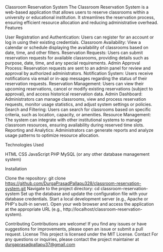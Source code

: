 Classroom Reservation System
The Classroom Reservation System is a web-based application that allows users to reserve classrooms within a university or educational institution. It streamlines the reservation process, ensuring efficient resource allocation and reducing administrative overhead.
Features

User Registration and Authentication: Users can register for an account or log in using their existing credentials.
Classroom Availability: View a calendar or schedule displaying the availability of classrooms based on date, time, and other filters.
Reservation Requests: Users can submit reservation requests for available classrooms, providing details such as purpose, date, time, and any special requirements.
Admin Approval Process: Reservation requests are sent to an admin panel for review and approval by authorized administrators.
Notification System: Users receive notifications via email or in-app messages regarding the status of their reservation requests.
Reservation Management: Users can view their upcoming reservations, cancel or modify existing reservations (subject to approval), and access historical reservation data.
Admin Dashboard: Administrators can manage classrooms, view and process reservation requests, monitor usage statistics, and adjust system settings or policies.
Search and Filtering: Users can search for classrooms based on specific criteria, such as location, capacity, or amenities.
Resource Management: The system can integrate with other institutional systems to manage classroom resources, ensuring availability during reserved time slots.
Reporting and Analytics: Administrators can generate reports and analyze usage patterns to optimize resource allocation.

Technologies Used

HTML
CSS
JavaScript
PHP
MySQL (or any other database management system)

Installation

Clone the repository: git clone https://github.com/DurgaPrasadPallapu328/classroom-reservation-system.git
Navigate to the project directory: cd classroom-reservation-system
Set up the database and update the configuration file with your database credentials.
Start a local development server (e.g., Apache or PHP's built-in server).
Open your web browser and access the application at the appropriate URL (e.g., http://localhost/classroom-reservation-system).

Contributing
Contributions are welcome! If you find any issues or have suggestions for improvements, please open an issue or submit a pull request.
License
This project is licensed under the MIT License.
Contact
For any questions or inquiries, please contact the project maintainer at durgaprasadpallapu37@gmail.com
